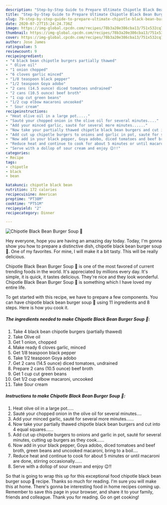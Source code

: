 ```yaml
---
description: "Step-by-Step Guide to Prepare Ultimate Chipotle Black Bean Burger Soup 🥣"
title: "Step-by-Step Guide to Prepare Ultimate Chipotle Black Bean Burger Soup 🥣"
slug: 79-step-by-step-guide-to-prepare-ultimate-chipotle-black-bean-burger-soup
date: 2020-07-27T15:24:24.736Z
image: https://img-global.cpcdn.com/recipes/78b3a20e386cba13/751x532cq70/chipotle-black-bean-burger-soup-🥣-recipe-main-photo.jpg
thumbnail: https://img-global.cpcdn.com/recipes/78b3a20e386cba13/751x532cq70/chipotle-black-bean-burger-soup-🥣-recipe-main-photo.jpg
cover: https://img-global.cpcdn.com/recipes/78b3a20e386cba13/751x532cq70/chipotle-black-bean-burger-soup-🥣-recipe-main-photo.jpg
author: Jose James
ratingvalue: 5
reviewcount: 9
recipeingredient:
- "4 black bean chipotle burgers partially thawed"
- " Olive oil"
- "1 onion chopped"
- "6 cloves garlic minced"
- "1/8 teaspoon black pepper"
- "1/2 teaspoon Goya adobo"
- "2 cans (14.5 ounce) diced tomatoes undrained"
- "2 cans (10.5 ounce) beef broth"
- "1 cup cut green beans"
- "1/2 cup elbow macaroni uncooked"
- " Sour cream"
recipeinstructions:
- "Heat olive oil in a large pot....."
- "Sauté your chopped onion in the olive oil for several minutes...."
- "Add your minced garlic, sauté for several more minutes......"
- "Now take your partially thawed chipotle black bean burgers and cut into 4 equal squares......"
- "Add cut up chipotle burgers to onions and garlic in pot, sauté for several minutes, cutting up burgers as they cook......"
- "Now add in your black pepper, Goya adobo, diced tomatoes and beef broth, green beans and uncooked macaroni, bring to a boil...."
- "Reduce heat and continue to cook for about 5 minutes or until macaroni are done, stirring occasionally......"
- "Serve with a dollop of sour cream and enjoy 😉!!"
categories:
- Recipe
tags:
- chipotle
- black
- bean

katakunci: chipotle black bean 
nutrition: 172 calories
recipecuisine: American
preptime: "PT38M"
cooktime: "PT51M"
recipeyield: "2"
recipecategory: Dinner

---
```



![Chipotle Black Bean Burger Soup 🥣](https://img-global.cpcdn.com/recipes/78b3a20e386cba13/751x532cq70/chipotle-black-bean-burger-soup-🥣-recipe-main-photo.jpg)

Hey everyone, hope you are having an amazing day today. Today, I'm gonna show you how to prepare a distinctive dish, chipotle black bean burger soup 🥣. One of my favorites. For mine, I will make it a bit tasty. This will be really delicious.

Chipotle Black Bean Burger Soup 🥣 is one of the most favored of current trending foods in the world. It's appreciated by millions every day. It's simple, it is quick, it tastes delicious. They're nice and they look wonderful. Chipotle Black Bean Burger Soup 🥣 is something which I have loved my entire life.




To get started with this recipe, we have to prepare a few components. You can have chipotle black bean burger soup 🥣 using 11 ingredients and 8 steps. Here is how you cook it.

<!--inarticleads1-->

##### The ingredients needed to make Chipotle Black Bean Burger Soup 🥣:

1. Take 4 black bean chipotle burgers (partially thawed)
1. Take  Olive oil
1. Get 1 onion, chopped
1. Make ready 6 cloves garlic, minced
1. Get 1/8 teaspoon black pepper
1. Take 1/2 teaspoon Goya adobo
1. Get 2 cans (14.5 ounce) diced tomatoes, undrained
1. Prepare 2 cans (10.5 ounce) beef broth
1. Get 1 cup cut green beans
1. Get 1/2 cup elbow macaroni, uncooked
1. Take  Sour cream




<!--inarticleads2-->

##### Instructions to make Chipotle Black Bean Burger Soup 🥣:

1. Heat olive oil in a large pot.....
1. Sauté your chopped onion in the olive oil for several minutes....
1. Add your minced garlic, sauté for several more minutes......
1. Now take your partially thawed chipotle black bean burgers and cut into 4 equal squares......
1. Add cut up chipotle burgers to onions and garlic in pot, sauté for several minutes, cutting up burgers as they cook......
1. Now add in your black pepper, Goya adobo, diced tomatoes and beef broth, green beans and uncooked macaroni, bring to a boil....
1. Reduce heat and continue to cook for about 5 minutes or until macaroni are done, stirring occasionally......
1. Serve with a dollop of sour cream and enjoy 😉!!




So that is going to wrap this up for this exceptional food chipotle black bean burger soup 🥣 recipe. Thanks so much for reading. I'm sure you will make this at home. There's gonna be interesting food in home recipes coming up. Remember to save this page in your browser, and share it to your family, friends and colleague. Thank you for reading. Go on get cooking!
